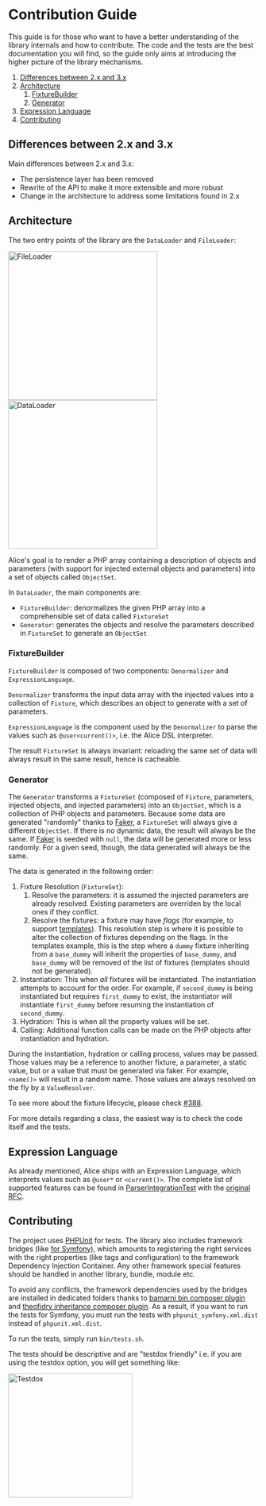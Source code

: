 # Contribution Guide

This guide is for those who want to have a better understanding of the library internals and how to contribute.
The code and the tests are the best documentation you will find, so the guide only aims at introducing the higher
picture of the library mechanisms.

1. [Differences between 2.x and 3.x](#differences-between-2x-and-3x)
1. [Architecture](#architecture)
    1. [FixtureBuilder](#fixturebuilder)
    1. [Generator](#generator)
1. [Expression Language](#expression-language)
1. [Contributing](#contributing)


## Differences between 2.x and 3.x

Main differences between 2.x and 3.x:

- The persistence layer has been removed
- Rewrite of the API to make it more extensible and more robust
- Change in the architecture to address some limitations found in 2.x


## Architecture

The two entry points of the library are the `DataLoader` and `FileLoader`:

<a href="/nelmio/alice/blob/master/doc/img/FileLoader.png" target="_blank">
    <img src="/nelmio/alice/raw/master/doc/img/FileLoader.png" alt="FileLoader" style="height: 300px; max-width:100%;">
</a>

<a href="/nelmio/alice/blob/master/doc/img/DataLoader.png" target="_blank">
    <img src="/nelmio/alice/raw/master/doc/img/DataLoader.png" alt="DataLoader" style="height: 300px; max-width:100%;">
</a>

Alice's goal is to render a PHP array containing a description of objects and parameters (with support for injected external objects
and parameters) into a set of objects called `ObjectSet`.

In `DataLoader`, the main components are:

- `FixtureBuilder`: denormalizes the given PHP array into a comprehensible set of data called `FixtureSet`
- `Generator`: generates the objects and resolve the parameters described in `FixtureSet` to generate an `ObjectSet`


### FixtureBuilder

`FixtureBuilder` is composed of two components: `Denormalizer` and `ExpressionLanguage`.

`Denormalizer` transforms the input data array with the injected values into a collection of `Fixture`, which describes an object to
generate with a set of parameters.

`ExpressionLanguage` is the component used by the `Denormalizer` to parse the values such as `@user<current()>`, i.e.
the Alice DSL interpreter.

The result `FixtureSet` is always invariant: reloading the same set of data will always result in the same result, hence
is cacheable.


### Generator

The `Generator` transforms a `FixtureSet` (composed of `Fixture`, parameters, injected objects, and
injected parameters) into an `ObjectSet`, which is a collection of PHP objects and parameters. Because some data are
generated "randomly" thanks to [Faker][1], a `FixtureSet` will always give a different
`ObjectSet`. If there is no dynamic data, the result will always be the same. If [Faker][1] is seeded
with `null`, the data will be generated more or less randomly. For a given seed, though,
the data generated will always be the same.

The data is generated in the following order:

1. Fixture Resolution (`FixtureSet`):
    1. Resolve the parameters: it is assumed the injected parameters are already resolved. Existing parameters are
    overriden by the local ones if they conflict.
    2. Resolve the fixtures: a fixture may have *flags* (for example, to support
    [templates](https://github.com/nelmio/alice/blob/master/doc/fixtures-refactoring.md#fixture-inheritance)).
    This resolution step is where it is possible to alter the collection of fixtures depending on the flags. In the
    templates example, this is the step where a `dummy` fixture inheriting from a `base_dummy` will
    inherit the properties of `base_dummy`, and `base_dummy` will be removed of the list of fixtures
    (templates should not be generated).
1. Instantiation: This when *all* fixtures will be instantiated. The
instantiation attempts to account for the order. For example, if `second_dummy` is being instantiated but
requires `first_dummy` to exist, the
instantiator will instantiate `first_dummy` before resuming the instantiation of `second_dummy`.
1. Hydration: This is when all the property values will be set.
1. Calling: Additional function calls can be made on the PHP objects after instantiation and hydration.

During the instantiation, hydration or calling process, values may be passed. Those values may be a reference to another
fixture, a parameter, a static value, but or a value that must be generated via faker. For example,
`<name()>` will result in a random name. Those values are always resolved on the fly by a `ValueResolver`.

To see more about the fixture lifecycle, please check [#388](https://github.com/nelmio/alice/issues/388).

For more details regarding a class, the easiest way is to check the code itself and the tests.

## Expression Language

As already mentioned, Alice ships with an Expression Language, which interprets values such as `@user*` or
`<current()>`. The complete list of supported features can be found in [ParserIntegrationTest](tests/FixtureBuilder/ExpressionLanguage/Parser/ParserIntegrationTest.php)
with the [original RFC](https://github.com/nelmio/alice/issues/377).



## Contributing

The project uses [PHPUnit][2] for tests. The library also includes framework bridges (like
[for Symfony](https://github.com/nelmio/alice/tree/master/src/Bridge/Symfony)), which amounts to registering the right
services with the right properties (like tags and configuration) to the framework Dependency Injection Container. Any
other framework special features should be handled in another library, bundle, module etc.

To avoid any conflicts, the framework dependencies used by the bridges are installed in dedicated folders thanks to
[bamarni bin composer plugin][3] and [theofidry inheritance composer plugin][4]. As a result, if you want to run the tests for Symfony, you must run the tests with
`phpunit_symfony.xml.dist` instead of `phpunit.xml.dist`.

To run the tests, simply run `bin/tests.sh`.

The tests should be descriptive and are "testdox friendly" i.e. if you are using the testdox
option, you will get something like:

<a href="/nelmio/alice/blob/master/doc/img/testdox.png" target="_blank">
    <img src="/nelmio/alice/raw/master/doc/img/testdox.png" alt="Testdox" style="height: 250px; max-width:100%;">
</a>

[1]: https://github.com/fzaninotto/Faker
[2]: https://github.com/sebastianbergmann/phpunit
[3]: https://github.com/bamarni/composer-bin-plugin
[4]: https://github.com/theofidry/composer-inheritance-plugin
